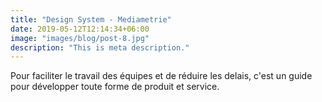 ```yaml
---
title: "Design System - Mediametrie"
date: 2019-05-12T12:14:34+06:00
image: "images/blog/post-8.jpg"
description: "This is meta description."
---
```


Pour faciliter le travail des équipes et de réduire les delais, c'est un guide pour développer toute forme de produit et service.